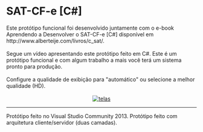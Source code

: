<html>
						<h1>SAT-CF-e [C#]</h1>
	Este protótipo funcional foi desenvolvido juntamente com o e-book Aprendendo a Desenvolver o SAT-CF-e [C#] 
  disponível em http://www.alberteije.com/livros/c_sat/.  
						<br />
						<br />
						Segue um vídeo apresentando este protótipo feito em C#.
            Este é um protótipo funcional e com algum trabalho a mais você terá um sistema pronto para produção.
						<br />
						<br />
						Configure a qualidade de exibição para "automático" ou selecione a melhor qualidade (HD).
						<br />
						<br />
							<center>	
								<a href="https://www.youtube.com/embed/QS3KXAHZCwM?rel=0">
									<img src="https://img.youtube.com/vi/QS3KXAHZCwM/maxresdefault.jpg" alt="telas" /> </a>
				</center>
							<hr />
						Protótipo feito no Visual Studio Community 2013. Protótipo feito com arquitetura cliente/servidor (duas camadas).
</html>
